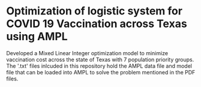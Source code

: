# Optimization of logistic system for COVID 19 Vaccination across Texas using AMPL
Developed a Mixed Linear Integer optimization model to minimize vaccination cost across the state of Texas with 7 population priority groups.
The '.txt' files inlcuded in this repository hold the AMPL data file and model file that can be loaded into AMPL to solve the problem mentioned in the PDF files.
